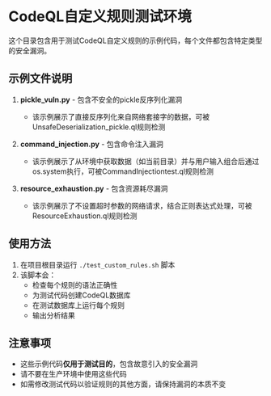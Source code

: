 # CodeQL自定义规则测试环境

这个目录包含用于测试CodeQL自定义规则的示例代码，每个文件都包含特定类型的安全漏洞。

## 示例文件说明

1. **pickle_vuln.py** - 包含不安全的pickle反序列化漏洞
   - 该示例展示了直接反序列化来自网络套接字的数据，可被UnsafeDeserialization_pickle.ql规则检测

2. **command_injection.py** - 包含命令注入漏洞
   - 该示例展示了从环境中获取数据（如当前目录）并与用户输入组合后通过os.system执行，可被CommandInjectiontest.ql规则检测

3. **resource_exhaustion.py** - 包含资源耗尽漏洞
   - 该示例展示了不设置超时参数的网络请求，结合正则表达式处理，可被ResourceExhaustion.ql规则检测

## 使用方法

1. 在项目根目录运行 `./test_custom_rules.sh` 脚本
2. 该脚本会：
   - 检查每个规则的语法正确性
   - 为测试代码创建CodeQL数据库
   - 在测试数据库上运行每个规则
   - 输出分析结果

## 注意事项

- 这些示例代码**仅用于测试目的**，包含故意引入的安全漏洞
- 请不要在生产环境中使用这些代码
- 如需修改测试代码以验证规则的其他方面，请保持漏洞的本质不变 